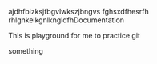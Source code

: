 ajdhfblzksjfbgvlwkszjbngvs
fghsxdfhesrfh
rhlgnkelkgnlkngldfhDocumentation

This is playground for me to practice git






something

